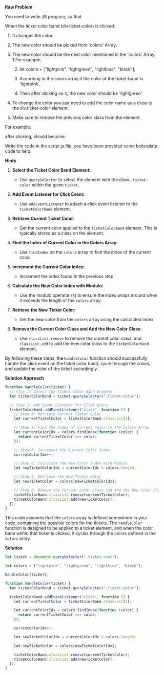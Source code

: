 **Raw Problem**

You need to write JS program, so that

When the ticket color band (div.ticket-color) is clicked:

1. It changes the color.
2. The new color should be picked from 'colors' Array.
3. The new color should be the next color mentioned in the 'colors' Array.
   1.For example:

   2. let colors = ["lightpink", "lightgreen", "lightblue", "black"];

   3. According to the colors array if the color of the ticket-band is 'lightpink',
   4. Then after clicking on it, the new color should be 'lightgreen'

4. To change the color you just need to add the color name as a class to the div.ticket-color element.
5. Make sure to remove the previous color class from the element.

For example:

<div class="ticket-color lightpink"></div>  
  
after clicking, should become:  
  
<div class="ticket-color lightgreen"></div>  
  
Write the code in the script.js file, you have been provided some boilerplate code to help.

**Hints**

1. **Select the Ticket Color Band Element:**

   - Use `querySelector` to select the element with the class `.ticket-color` within the given `ticket`.

2. **Add Event Listener for Click Event:**

   - Use `addEventListener` to attach a click event listener to the `ticketColorBand` element.

3. **Retrieve Current Ticket Color:**

   - Get the current color applied to the `ticketColorBand` element. This is typically stored as a class on the element.

4. **Find the Index of Current Color in the Colors Array:**

   - Use `findIndex` on the `colors` array to find the index of the current color.

5. **Increment the Current Color Index:**

   - Increment the index found in the previous step.

6. **Calculate the New Color Index with Modulo:**

   - Use the modulo operator (`%`) to ensure the index wraps around when it exceeds the length of the `colors` array.

7. **Retrieve the New Ticket Color:**

   - Get the new color from the `colors` array using the calculated index.

8. **Remove the Current Color Class and Add the New Color Class:**
   - Use `classList.remove` to remove the current color class, and `classList.add` to add the new color class to the `ticketColorBand` element.

By following these steps, the `handleColor` function should successfully handle the click event on the ticket color band, cycle through the colors, and update the color of the ticket accordingly.

**Solution Approach**

```javascript
function handleColor(ticket) {
  // Step 1: Select the Ticket Color Band Element
  let ticketColorBand = ticket.querySelector(".ticket-color");

  // Step 2: Add Event Listener for Click Event
  ticketColorBand.addEventListener("click", function () {
    // Step 3: Retrieve Current Ticket Color
    let currentTicketColor = ticketColorBand.classList[1];

    // Step 4: Find the Index of Current Color in the Colors Array
    let currentColorIdx = colors.findIndex(function (color) {
      return currentTicketColor === color;
    });

    // Step 5: Increment the Current Color Index
    currentColorIdx++;

    // Step 6: Calculate the New Color Index with Modulo
    let newTicketColorIdx = currentColorIdx % colors.length;

    // Step 7: Retrieve the New Ticket Color
    let newTicketColor = colors[newTicketColorIdx];

    // Step 8: Remove the Current Color Class and Add the New Color Class
    ticketColorBand.classList.remove(currentTicketColor);
    ticketColorBand.classList.add(newTicketColor);
  });
}
```

This code assumes that the `colors` array is defined somewhere in your code, containing the possible colors for the tickets. The `handleColor` function is designed to be applied to a ticket element, and when the color band within that ticket is clicked, it cycles through the colors defined in the `colors` array.

**Solution**

```javascript
let ticket = document.querySelector(".ticket-cont");

let colors = ["lightpink", "lightgreen", "lightblue", "black"];

handleColor(ticket);

function handleColor(ticket) {
  let ticketColorBand = ticket.querySelector(".ticket-color");

  ticketColorBand.addEventListener("click", function () {
    let currentTicketColor = ticketColorBand.classList[1];

    let currentColorIdx = colors.findIndex(function (color) {
      return currentTicketColor === color;
    });

    currentColorIdx++;

    let newTicketColorIdx = currentColorIdx % colors.length;

    let newTicketColor = colors[newTicketColorIdx];

    ticketColorBand.classList.remove(currentTicketColor);
    ticketColorBand.classList.add(newTicketColor);
  });
}
```
